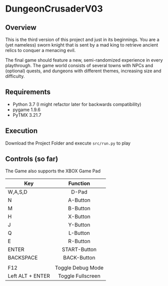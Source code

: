 # DungeonCrusaderV03

## Overview
This is the third version of this project and just in its beginnings. 
You are a (yet nameless) sworn knight that is sent by a mad king to retrieve ancient relics to conquer a menacing evil.

The final game should feature a new, semi-randomized experience in every playthrough. The game world consists of several towns with NPCs and (optional) quests, and dungeons with different themes, increasing size and difficulty.

## Requirements
- Python 3.7 (I might refactor later for backwards compatibility)
- pygame 1.9.6
- PyTMX 3.21.7

## Execution
Download the Project Folder and execute `src/run.py` to play

## Controls (so far)
The Game also supports the XBOX Game Pad

| Key           | Function      | 
| ------------- |:-------------:|
| W,A,S,D      | D-Pad | 
| N      | A-Button      |  
| M | B-Button      | 
| H | X-Button    | 
|  J | Y-Button    | 
| Q  | L-Button    | 
| E  | R-Button    | 
| ENTER  |  START-Button   | 
| BACKSPACE  |  BACK-Button   | 
|    | | 
|  F12 | Toggle Debug Mode    | 
|  Left ALT + ENTER |  Toggle Fullscreen   | 
